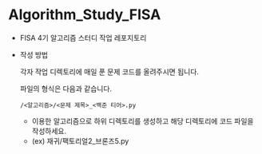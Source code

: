 # Algorithm_Study_FISA

- FISA 4기 알고리즘 스터디 작업 레포지토리

- 작성 방법
    
    각자 작업 디렉토리에 매일 푼 문제 코드를 올려주시면 됩니다.
    
    파일의 형식은 다음과 같습니다.
    
    ```
    /<알고리즘>/<문제 제목>_<백준 티어>.py
    ```
    
    - 이용한 알고리즘으로 하위 디렉토리를 생성하고 해당 디렉토리에 코드 파일을 작성하세요.
    - (ex) 재귀/팩토리얼2_브론즈5.py

